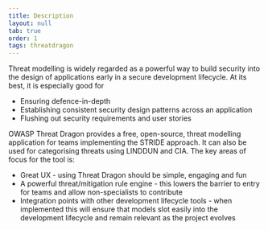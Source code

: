 ```yaml
---
title: Description
layout: null
tab: true
order: 1
tags: threatdragon
---
```


Threat modelling is widely regarded as a powerful way to build security into the design of applications early in a secure development lifecycle.
At its best, it is especially good for
* Ensuring defence-in-depth
* Establishing consistent security design patterns across an application
* Flushing out security requirements and user stories

OWASP Threat Dragon provides a free, open-source, threat modelling application for teams implementing the STRIDE approach.
It can also be used for categorising threats using LINDDUN and CIA.
The key areas of focus for the tool is:
* Great UX - using Threat Dragon should be simple, engaging and fun
* A powerful threat/mitigation rule engine - this lowers the barrier to entry for teams and allow non-specialists to contribute
* Integration points with other development lifecycle tools - when implemented this will ensure that models slot easily into the development lifecycle and remain relevant as the project evolves
